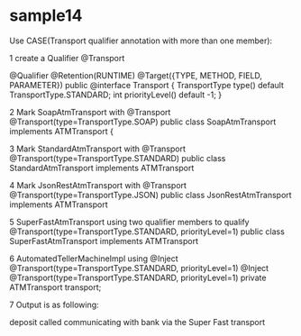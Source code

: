 sample14
===============

Use CASE(Transport qualifier annotation with more than one member):

1 create a Qualifier @Transport

@Qualifier @Retention(RUNTIME) @Target({TYPE, METHOD, FIELD, PARAMETER})
public @interface Transport {
        TransportType type() default TransportType.STANDARD;
        int priorityLevel() default -1;
}

2 Mark SoapAtmTransport with @Transport
@Transport(type=TransportType.SOAP)
public class SoapAtmTransport implements ATMTransport {

3 Mark StandardAtmTransport with @Transport
@Transport(type=TransportType.STANDARD)
public class StandardAtmTransport implements ATMTransport

4 Mark JsonRestAtmTransport with @Transport
@Transport(type=TransportType.JSON)
public class JsonRestAtmTransport implements ATMTransport

5 SuperFastAtmTransport using two qualifier members to qualify
@Transport(type=TransportType.STANDARD, priorityLevel=1)
public class SuperFastAtmTransport implements ATMTransport

6 AutomatedTellerMachineImpl using @Inject @Transport(type=TransportType.STANDARD, priorityLevel=1)
       	@Inject 
	    @Transport(type=TransportType.STANDARD, priorityLevel=1) 
	    private ATMTransport transport;
        
7 Output is as following:

deposit called
communicating with bank via the Super Fast transport
